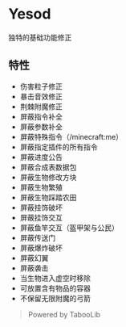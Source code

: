 # Yesod
独特的基础功能修正

## 特性

+ 伤害粒子修正
+ 暴击音效修正
+ 荆棘附魔修正
+ 屏蔽指令补全
+ 屏蔽参数补全
+ 屏蔽特殊指令（/minecraft:me）
+ 屏蔽指定插件的所有指令
+ 屏蔽进度公告
+ 屏蔽合成表数据包
+ 屏蔽生物修改方块
+ 屏蔽生物繁殖
+ 屏蔽生物踩踏农田
+ 屏蔽挂饰破坏
+ 屏蔽挂饰交互
+ 屏蔽鱼竿交互（盔甲架与公民）
+ 屏蔽传送门
+ 屏蔽爆炸破坏
+ 屏蔽幻翼
+ 屏蔽袭击
+ 当生物进入虚空时移除
+ 可放置含有物品的容器
+ 不保留无限附魔的弓箭

> Powered by TabooLib